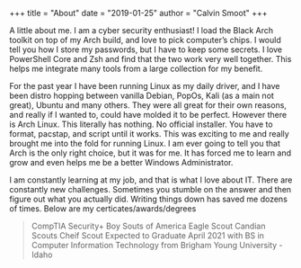 +++
title = "About"
date = "2019-01-25"
author = "Calvin Smoot"
+++

A little about me. I am a cyber security enthusiast! I load the Black Arch toolkit on top of my Arch build, and love to pick computer’s chips. I would tell you how I store my passwords, but I have to keep some secrets. I love PowerShell Core and Zsh and find that the two work very well together. This helps me integrate many tools from a large collection for my benefit.

For the past year I have been running Linux as my daily driver, and I have been distro hopping between vanilla Debian, PopOs, Kali (as a main not great), Ubuntu and many others. They were all great for their own reasons, and really if I wanted to, could have molded it to be perfect. However there is Arch Linux. This literally has nothing. No official installer. You have to format, pacstap, and script until it works. This was exciting to me and really brought me into the fold for running Linux. I am ever going to tell you that Arch is the only right choice, but it was for me. It has forced me to learn and grow and even helps me be a better Windows Administrator.

I am constantly learning at my job, and that is what I love about IT. There are constantly new challenges. Sometimes you stumble on the answer and then figure out what you actually did. Writing things down has saved me dozens of times. Below are my certicates/awards/degrees

> CompTIA Security+
> Boy Souts of America Eagle Scout
> Candian Scouts Cheif Scout
> Expected to Graduate April 2021 with
>  BS in Computer Information Technology from
>  Brigham Young University - Idaho

